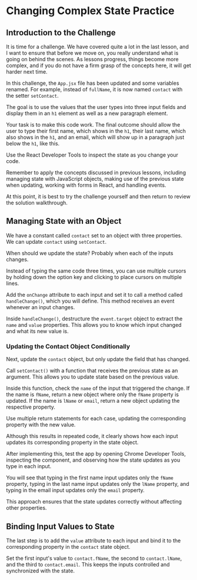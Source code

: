 # Changing Complex State Practice

## Introduction to the Challenge

It is time for a challenge. We have covered quite a lot in the last lesson, and I want to ensure that before we move on, you really understand what is going on behind the scenes. As lessons progress, things become more complex, and if you do not have a firm grasp of the concepts here, it will get harder next time.

In this challenge, the `App.jsx` file has been updated and some variables renamed. For example, instead of `fullName`, it is now named `contact` with the setter `setContact`.

The goal is to use the values that the user types into three input fields and display them in an `h1` element as well as a new paragraph element.

Your task is to make this code work. The final outcome should allow the user to type their first name, which shows in the `h1`, their last name, which also shows in the `h1`, and an email, which will show up in a paragraph just below the `h1`, like this.

Use the React Developer Tools to inspect the state as you change your code.

Remember to apply the concepts discussed in previous lessons, including managing state with JavaScript objects, making use of the previous state when updating, working with forms in React, and handling events.

At this point, it is best to try the challenge yourself and then return to review the solution walkthrough.

## Managing State with an Object

We have a constant called `contact` set to an object with three properties. We can update `contact` using `setContact`.

When should we update the state? Probably when each of the inputs changes.

Instead of typing the same code three times, you can use multiple cursors by holding down the option key and clicking to place cursors on multiple lines.

Add the `onChange` attribute to each input and set it to call a method called `handleChange()`, which you will define. This method receives an event whenever an input changes.

Inside `handleChange()`, destructure the `event.target` object to extract the `name` and `value` properties. This allows you to know which input changed and what its new value is.

### Updating the Contact Object Conditionally

Next, update the `contact` object, but only update the field that has changed.

Call `setContact()` with a function that receives the previous state as an argument. This allows you to update state based on the previous value.

Inside this function, check the `name` of the input that triggered the change. If the name is `fName`, return a new object where only the `fName` property is updated. If the name is `lName` or `email`, return a new object updating the respective property.

Use multiple return statements for each case, updating the corresponding property with the new value.

Although this results in repeated code, it clearly shows how each input updates its corresponding property in the state object.

After implementing this, test the app by opening Chrome Developer Tools, inspecting the component, and observing how the state updates as you type in each input.

You will see that typing in the first name input updates only the `fName` property, typing in the last name input updates only the `lName` property, and typing in the email input updates only the `email` property.

This approach ensures that the state updates correctly without affecting other properties.

## Binding Input Values to State

The last step is to add the `value` attribute to each input and bind it to the corresponding property in the `contact` state object.

Set the first input's value to `contact.fName`, the second to `contact.lName`, and the third to `contact.email`. This keeps the inputs controlled and synchronized with the state.
